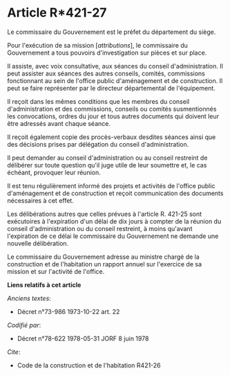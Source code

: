 # Article R*421-27

Le commissaire du Gouvernement est le préfet du département du siège.

Pour l'exécution de sa mission [*attributions*], le commissaire du Gouvernement a tous pouvoirs d'investigation sur pièces et
sur place.

Il assiste, avec voix consultative, aux séances du conseil d'administration. Il peut assister aux séances des autres
conseils, comités, commissions fonctionnant au sein de l'office public d'aménagement et de construction. Il peut se faire
représenter par le directeur départemental de l'équipement.

Il reçoit dans les mêmes conditions que les membres du conseil d'administration et des commissions, conseils ou comités
susmentionnés les convocations, ordres du jour et tous autres documents qui doivent leur être adressés avant chaque séance.

Il reçoit également copie des procès-verbaux desdites séances ainsi que des décisions prises par délégation du conseil
d'administration.

Il peut demander au conseil d'administration ou au conseil restreint de délibérer sur toute question qu'il juge utile de leur
soumettre et, le cas échéant, provoquer leur réunion.

Il est tenu régulièrement informé des projets et activités de l'office public d'aménagement et de construction et reçoit
communication des documents nécessaires à cet effet.

Les délibérations autres que celles prévues à l'article R. 421-25 sont exécutoires à l'expiration d'un délai de dix jours à
compter de la réunion du conseil d'administration ou du conseil restreint, à moins qu'avant l'expiration de ce délai le
commissaire du Gouvernement ne demande une nouvelle délibération.

Le commissaire du Gouvernement adresse au ministre chargé de la construction et de l'habitation un rapport annuel sur
l'exercice de sa mission et sur l'activité de l'office.

**Liens relatifs à cet article**

_Anciens textes_:

  - Décret n°73-986 1973-10-22 art. 22

_Codifié par_:

  - Décret n°78-622 1978-05-31 JORF 8 juin 1978

_Cite_:

  - Code de la construction et de l'habitation R421-26
